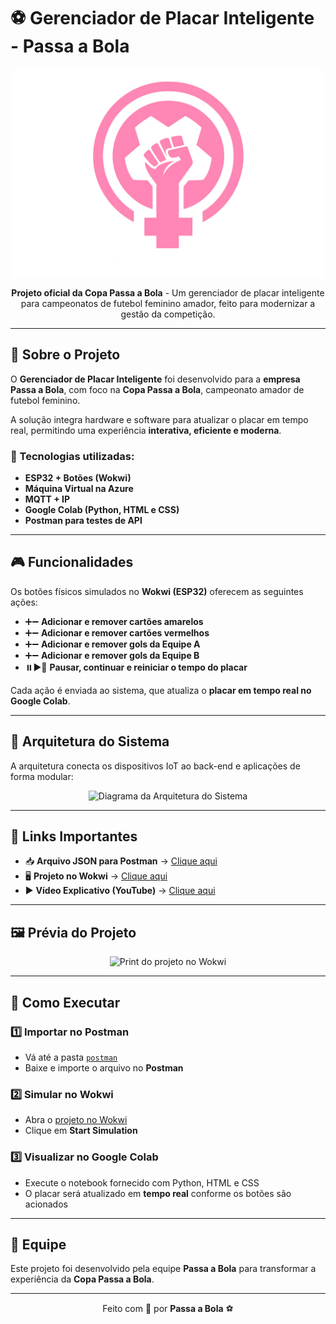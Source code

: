# ⚽ Gerenciador de Placar Inteligente - Passa a Bola  

<p align="center">
  <img src="imagem_2025-09-16_171050116.png" alt="Logo Passa a Bola" width="500"/>
</p>

<p align="center">
  <b>Projeto oficial da Copa Passa a Bola</b> - Um gerenciador de placar inteligente para campeonatos de futebol feminino amador, feito para modernizar a gestão da competição.  
</p>

---

## 🌟 Sobre o Projeto  

O **Gerenciador de Placar Inteligente** foi desenvolvido para a **empresa Passa a Bola**, com foco na **Copa Passa a Bola**, campeonato amador de futebol feminino.  

A solução integra hardware e software para atualizar o placar em tempo real, permitindo uma experiência **interativa, eficiente e moderna**.  

### 🔧 Tecnologias utilizadas:
- **ESP32 + Botões (Wokwi)**
- **Máquina Virtual na Azure**
- **MQTT + IP**
- **Google Colab (Python, HTML e CSS)**
- **Postman para testes de API**

---

## 🎮 Funcionalidades  

Os botões físicos simulados no **Wokwi (ESP32)** oferecem as seguintes ações:  

- ➕➖ **Adicionar e remover cartões amarelos**  
- ➕➖ **Adicionar e remover cartões vermelhos**  
- ➕➖ **Adicionar e remover gols da Equipe A**  
- ➕➖ **Adicionar e remover gols da Equipe B**  
- ⏸️▶️🔄 **Pausar, continuar e reiniciar o tempo do placar**  

Cada ação é enviada ao sistema, que atualiza o **placar em tempo real no Google Colab**.

---

## 📡 Arquitetura do Sistema  

A arquitetura conecta os dispositivos IoT ao back-end e aplicações de forma modular:  

<p align="center">
  <img src="assets/arquitetura.png" alt="Diagrama da Arquitetura do Sistema" width="800"/>
</p>

---

## 🔗 Links Importantes  

- 📥 **Arquivo JSON para Postman** → [Clique aqui](./postman/placar_postman.json)  
- 🖥️ **Projeto no Wokwi** → [Clique aqui](https://wokwi.com/projects/SEU_LINK_AQUI)  
- ▶️ **Vídeo Explicativo (YouTube)** → [Clique aqui](https://youtube.com/SEU_VIDEO_AQUI)  

---

## 🖼️ Prévia do Projeto  

<p align="center">
  <img src="assets/wokwi-print.png" alt="Print do projeto no Wokwi" width="600"/>
</p>

---

## 🚀 Como Executar  

### 1️⃣ Importar no Postman  
- Vá até a pasta [`postman`](./postman/placar_postman.json)  
- Baixe e importe o arquivo no **Postman**  

### 2️⃣ Simular no Wokwi  
- Abra o [projeto no Wokwi](https://wokwi.com/projects/SEU_LINK_AQUI)  
- Clique em **Start Simulation**  

### 3️⃣ Visualizar no Google Colab  
- Execute o notebook fornecido com Python, HTML e CSS  
- O placar será atualizado em **tempo real** conforme os botões são acionados  

---

## 🤝 Equipe  

Este projeto foi desenvolvido pela equipe **Passa a Bola** para transformar a experiência da **Copa Passa a Bola**.  

---

<p align="center">
  Feito com 💜 por <b>Passa a Bola</b> ⚽
</p>

